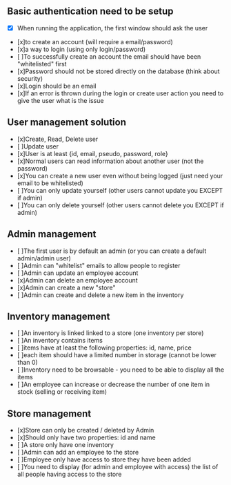 ## Basic authentication need to be setup
- [x] When running the application, the first window should ask the user
- [x]to create an account (will require a email/password)
- [x]a way to login (using only login/password)
- [ ]To successfully create an account the email should have been "whitelisted" first
- [x]Password should not be stored directly on the database (think about security)
- [x]Login should be an email
- [x]If an error is thrown during the login or create user action you need to give the user what is the issue
## User management solution
- [x]Create, Read, Delete user
- [ ]Update user
- [x]User is at least {id, email, pseudo, password, role}
- [x]Normal users can read information about another user (not the password)
- [x]You can create a new user even without being logged (just need your email to be whitelisted)
- [ ]You can only update yourself (other users cannot update you EXCEPT if admin)
- [ ]You can only delete yourself (other users cannot delete you EXCEPT if admin)
## Admin management
- [ ]The first user is by default an admin (or you can create a default admin/admin user)
- [ ]Admin can "whitelist" emails to allow people to register
- [ ]Admin can update an employee account
- [x]Admin can delete an employee account
- [x]Admin can create a new "store"
- [ ]Admin can create and delete a new item in the inventory
## Inventory management
- [ ]An inventory is linked linked to a store (one inventory per store)
- [ ]An inventory contains items
- [ ]items have at least the following properties: id, name, price
- [ ]each item should have a limited number in storage (cannot be lower than 0)
- [ ]Inventory need to be browsable - you need to be able to display all the items
- [ ]An employee can increase or decrease the number of one item in stock (selling or receiving item)
## Store management
- [x]Store can only be created / deleted by Admin
- [x]Should only have two properties: id and name
- [ ]A store only have one inventory
- [ ]Admin can add an employee to the store
- [ ]Employee only have access to store they have been added
- [ ]You need to display (for admin and employee with access) the list of all people having access to the store